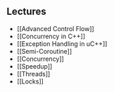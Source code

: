 ## Lectures
- [[Advanced Control Flow]]
- [[Concurrency in C++]]
- [[Exception Handling in uC++]]
- [[Semi-Coroutine]]
- [[Concurrency]]
- [[Speedup]]
- [[Threads]]
- [[Locks]]

